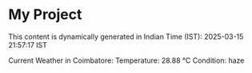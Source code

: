 # My Project

This content is dynamically generated in Indian Time (IST): 2025-03-15 21:57:17 IST


Current Weather in Coimbatore:
Temperature: 28.88 °C
Condition: haze
